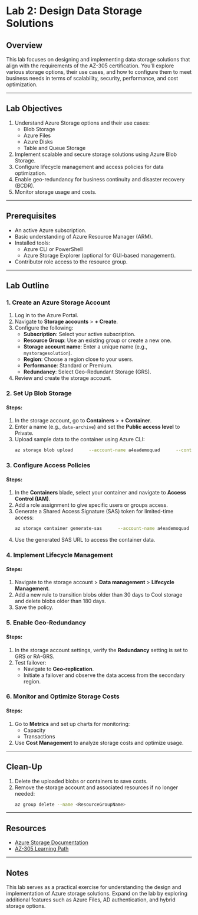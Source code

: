 
# Lab 2: Design Data Storage Solutions

## Overview

This lab focuses on designing and implementing data storage solutions that align with the requirements of the AZ-305 certification. You'll explore various storage options, their use cases, and how to configure them to meet business needs in terms of scalability, security, performance, and cost optimization.

---

## Lab Objectives

1. Understand Azure Storage options and their use cases:
   - Blob Storage
   - Azure Files
   - Azure Disks
   - Table and Queue Storage
2. Implement scalable and secure storage solutions using Azure Blob Storage.
3. Configure lifecycle management and access policies for data optimization.
4. Enable geo-redundancy for business continuity and disaster recovery (BCDR).
5. Monitor storage usage and costs.

---

## Prerequisites

- An active Azure subscription.
- Basic understanding of Azure Resource Manager (ARM).
- Installed tools:
  - Azure CLI or PowerShell
  - Azure Storage Explorer (optional for GUI-based management).
- Contributor role access to the resource group.

---

## Lab Outline

### 1. Create an Azure Storage Account

1. Log in to the Azure Portal.
2. Navigate to **Storage accounts** > **+ Create**.
3. Configure the following:
   - **Subscription**: Select your active subscription.
   - **Resource Group**: Use an existing group or create a new one.
   - **Storage account name**: Enter a unique name (e.g., `mystoragesolution`).
   - **Region**: Choose a region close to your users.
   - **Performance**: Standard or Premium.
   - **Redundancy**: Select Geo-Redundant Storage (GRS).
4. Review and create the storage account.

### 2. Set Up Blob Storage

#### Steps:

1. In the storage account, go to **Containers** > **+ Container**.
2. Enter a name (e.g., `data-archive`) and set the **Public access level** to Private.
3. Upload sample data to the container using Azure CLI:
   ```bash
   az storage blob upload      --account-name a4eademoquad      --container-name data-archive      --name samplefile.txt      --file /Users/quadrionigbanjo/documents/sampletext.txt
   ```

### 3. Configure Access Policies

#### Steps:

1. In the **Containers** blade, select your container and navigate to **Access Control (IAM)**.
2. Add a role assignment to give specific users or groups access.
3. Generate a Shared Access Signature (SAS) token for limited-time access:
   ```bash
   az storage container generate-sas      --account-name a4eademoquad      --name data-archive      --permissions r      --expiry 2025-12-31T23:59:00Z      --https-only
   ```
4. Use the generated SAS URL to access the container data.

### 4. Implement Lifecycle Management

#### Steps:

1. Navigate to the storage account > **Data management** > **Lifecycle Management**.
2. Add a new rule to transition blobs older than 30 days to Cool storage and delete blobs older than 180 days.
3. Save the policy.

### 5. Enable Geo-Redundancy

#### Steps:

1. In the storage account settings, verify the **Redundancy** setting is set to GRS or RA-GRS.
2. Test failover:
   - Navigate to **Geo-replication**.
   - Initiate a failover and observe the data access from the secondary region.

### 6. Monitor and Optimize Storage Costs

#### Steps:

1. Go to **Metrics** and set up charts for monitoring:
   - Capacity
   - Transactions
2. Use **Cost Management** to analyze storage costs and optimize usage.

---

## Clean-Up

1. Delete the uploaded blobs or containers to save costs.
2. Remove the storage account and associated resources if no longer needed:
   ```bash
   az group delete --name <ResourceGroupName>
   ```

---

## Resources

- [Azure Storage Documentation](https://learn.microsoft.com/en-us/azure/storage/)
- [AZ-305 Learning Path](https://learn.microsoft.com/en-us/certifications/exams/az-305/)

---

## Notes

This lab serves as a practical exercise for understanding the design and implementation of Azure storage solutions. Expand on the lab by exploring additional features such as Azure Files, AD authentication, and hybrid storage options.
